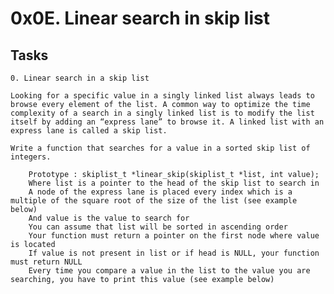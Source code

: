 # 0x0E. Linear search in skip list


## Tasks
    0. Linear search in a skip list

    Looking for a specific value in a singly linked list always leads to browse every element of the list. A common way to optimize the time complexity of a search in a singly linked list is to modify the list itself by adding an “express lane” to browse it. A linked list with an express lane is called a skip list.

    Write a function that searches for a value in a sorted skip list of integers.

        Prototype : skiplist_t *linear_skip(skiplist_t *list, int value);
        Where list is a pointer to the head of the skip list to search in
        A node of the express lane is placed every index which is a multiple of the square root of the size of the list (see example below)
        And value is the value to search for
        You can assume that list will be sorted in ascending order
        Your function must return a pointer on the first node where value is located
        If value is not present in list or if head is NULL, your function must return NULL
        Every time you compare a value in the list to the value you are searching, you have to print this value (see example below)

